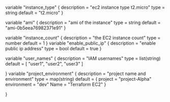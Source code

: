 variable "instance_type" {
  description = "ec2 instance type t2.micro"
  type        = string
  default     = "t2.micro"
}

variable "ami" {
  description = "ami of the instance"
  type        = string
  default     = "ami-0b5eea76982371e91"
}

variable "instance_count" {
  description = "the EC2 instance count"
  type        = number
  default     = 1
}
variable "enable_public_ip" {
    description = "enable public ip address"
    type = bool
    default = true
}

variable "user_names" {
    description = "IAM usernames"
    type = list(string)
    default = [ "user1", "user2", "user3" ]
  
}
variable "project_environment" {
    description = "project name and environment"
    type = map(string)
    default = {
      project = "project-Alpha"
      environment = "dev"
      Name = "Terraform EC2" 
    }
  
}


